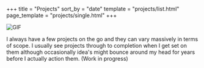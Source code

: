 +++
title = "Projects"
sort_by = "date"
template = "projects/list.html"
page_template = "projects/single.html"
+++


![GIF](/under-construction.gif#pixelate-small "This part of the site is under construction")

I always have a few projects on the go and they can vary massively in terms of scope. I usually see projects through to completion when I get set on them although occasionally idea's might bounce around my head for years before I actually action them. (Work in progress)

